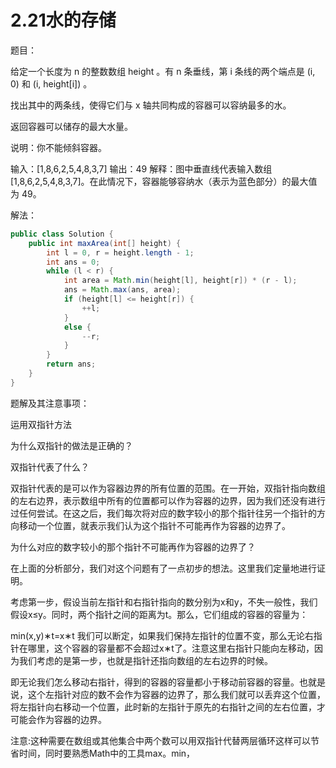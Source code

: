 

# 2.21水的存储

题目：

给定一个长度为 n 的整数数组 height 。有 n 条垂线，第 i 条线的两个端点是 (i, 0) 和 (i, height[i]) 。

找出其中的两条线，使得它们与 x 轴共同构成的容器可以容纳最多的水。

返回容器可以储存的最大水量。

说明：你不能倾斜容器。

输入：[1,8,6,2,5,4,8,3,7]
输出：49 
解释：图中垂直线代表输入数组 [1,8,6,2,5,4,8,3,7]。在此情况下，容器能够容纳水（表示为蓝色部分）的最大值为 49。

解法：

```java
public class Solution {
    public int maxArea(int[] height) {
        int l = 0, r = height.length - 1;
        int ans = 0;
        while (l < r) {
            int area = Math.min(height[l], height[r]) * (r - l);
            ans = Math.max(ans, area);
            if (height[l] <= height[r]) {
                ++l;
            }
            else {
                --r;
            }
        }
        return ans;
    }
}

```

题解及其注意事项：

运用双指针方法

为什么双指针的做法是正确的？

双指针代表了什么？

双指针代表的是可以作为容器边界的所有位置的范围。在一开始，双指针指向数组的左右边界，表示数组中所有的位置都可以作为容器的边界，因为我们还没有进行过任何尝试。在这之后，我们每次将对应的数字较小的那个指针往另一个指针的方向移动一个位置，就表示我们认为这个指针不可能再作为容器的边界了。

为什么对应的数字较小的那个指针不可能再作为容器的边界了？

在上面的分析部分，我们对这个问题有了一点初步的想法。这里我们定量地进行证明。

考虑第一步，假设当前左指针和右指针指向的数分别为x和y，不失一般性，我们假设x≤y。同时，两个指针之间的距离为t。那么，它们组成的容器的容量为：

min(x,y)∗t=x∗t
我们可以断定，如果我们保持左指针的位置不变，那么无论右指针在哪里，这个容器的容量都不会超过x∗t了。注意这里右指针只能向左移动，因为我们考虑的是第一步，也就是指针还指向数组的左右边界的时候。

即无论我们怎么移动右指针，得到的容器的容量都小于移动前容器的容量。也就是说，这个左指针对应的数不会作为容器的边界了，那么我们就可以丢弃这个位置，将左指针向右移动一个位置，此时新的左指针于原先的右指针之间的左右位置，才可能会作为容器的边界。

注意:这种需要在数组或其他集合中两个数可以用双指针代替两层循环这样可以节省时间，同时要熟悉Math中的工具max。min，
